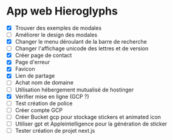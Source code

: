 # App web Hieroglyphs

- [x] Trouver des exemples de modales
- [ ] Améliorer le design des modales 
- [x] Changer le menu déroulant de la barre de recherche
- [ ] Changer l'affichage unicode des lettres et de version
- [X] Créer page de contact
- [X] Page d'erreur
- [X] Favicon
- [X] Lien de partage
- [ ] Achat nom de domaine
- [ ] Utilisation hébergement mutualisé de hostinger
- [X] Vérifier mise en ligne (GCP ?)
- [ ] Test création de police
- [ ] Créer compte GCP
- [ ] Créer Bucket gcp pour stockage stickers et animated icon
- [ ] Utiliser gpt et Appleintelligence pour la génération de sticker
- [ ] Tester création de projet next.js